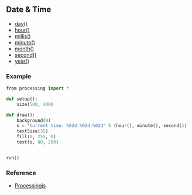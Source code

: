 ## Date & Time

* [day()](http://processing.org/reference/day_.html)
* [hour()](http://processing.org/reference/hour_.html)
* [millis()](http://processing.org/reference/millis_.html)
* [minute()](http://processing.org/reference/minute_.html)
* [month()](http://processing.org/reference/month_.html)
* [second()](http://processing.org/reference/second_.html)
* [year()](http://processing.org/reference/year_.html)


### Example

```python
from processing import *

def setup():
    size(500, 400)

def draw():
    background(0)
    s = "Current time: %02d:%02d:%02d" % (hour(), minute(), second())
    textSize(35)
    fill(0, 255, 0)
    text(s, 80, 200)


run()
```

### Reference

* [Processingjs](http://processing.org/reference/)
